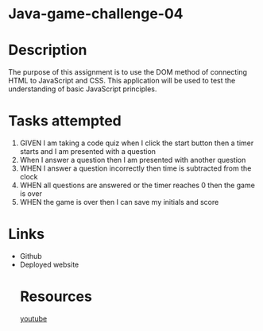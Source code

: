 # Java-game-challenge-04
# Description 
The purpose of this assignment is to use the DOM method of connecting HTML to JavaScript and CSS. 
This application will be used to test the understanding of basic JavaScript principles. 

# Tasks attempted
<ol><li>GIVEN I am taking a code quiz when I click the start button then a timer starts and I am presented with a question</li>
<li>When I answer a question then I am presented with another question </li>
<li>WHEN I answer a question incorrectly then time is subtracted from the clock </li>
<li>WHEN all questions are answered or the timer reaches 0 then the game is over</li>
<li>WHEN the game is over then I can save my initials and score</li>
</ol>

# Links 
<ul> <li href="https://github.com/megwatson88/Java-game-challenge-04" target=_blank>Github </li>
<li href=" https://megwatson88.github.io/Java-game-challenge-04/" target=_blank>Deployed website</li>

# Resources 
<a href="https://www.youtube.com/watch?v=riDzcEQbx6x" target=_blank> youtube </a>
